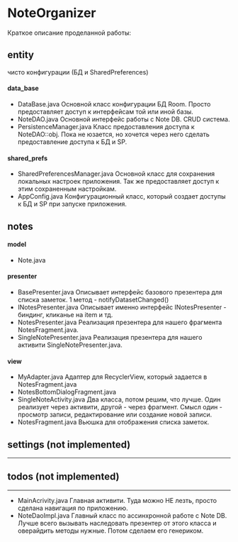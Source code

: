 # NoteOrganizer

Краткое описание проделанной работы:
## entity 
чисто конфигурации (БД и SharedPreferences)
#### data_base
  - DataBase.java
  Основной класс конфигурации БД Room. Просто предоставляет доступ к интерфейсам той или иной базы.
  - NoteDAO.java
  Основной интерфейс работы с Note DB. CRUD система.
  - PersistenceManager.java
  Класс предоставления доступа к NoteDAO::obj. Пока не юзается, но хочется через него сделать предоставление доступа к БД и SP.
  
#### shared_prefs
- SharedPreferencesManager.java
  Основной класс для сохранения локальных настроек приложения. Так же предоставляет доступ к этим сохраненным настройкам.
- AppConfig.java
  Конфигурационный класс, который создает доступы к БД и SP при запуске приложения.
## notes 
#### model
- Note.java
#### presenter
- BasePresenter.java
  Описывает интерфейс базового презентера для списка заметок. 1 метод - notifyDatasetChanged()
- INotesPresenter.java
  Описывает именно интерфейс INotesPresenter - биндинг, кликанье на item и тд.
- NotesPresenter.java
  Реализация презентера для нашего фрагмента NotesFragment.java. 
- SingleNotePresenter.java
  Реализация презентера для нашего активити SingleNotePresenter.java. 
#### view
- MyAdapter.java
  Адаптер для RecyclerView, который задается в NotesFragment.java
- NotesBottomDialogFragment.java
- SingleNoteActivity.java
  Два класса, потом решим, что лучше. Один реализует через активити, другой - через фрагмент. Смысл один - просмотр записи, редактирование или создание новой записи.
- NotesFragment.java
  Вьюшка для отображения списка заметок.
## settings (not implemented)
------------
## todos (not implemented)
------------
- MainAcrivity.java
Главная активити. Туда можно НЕ лезть, просто сделана навигация по приложению.
- NoteDaoImpl.java
Главный класс по ассинхронной работе с Note DB. Лучше всего вызывать наследовать презентер от этого класса и оверайдить методы нужные. Потом сделаем его генериком.
